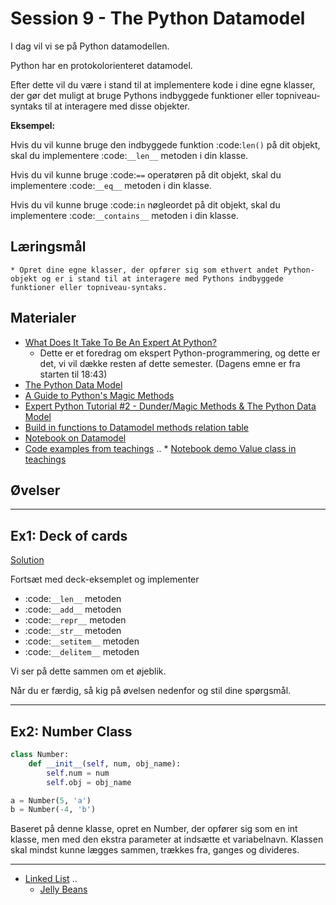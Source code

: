 
Session 9 - The Python Datamodel
================================

I dag vil vi se på Python datamodellen.

Python har en protokolorienteret datamodel.

Efter dette vil du være i stand til at implementere kode i dine egne klasser, der gør det muligt at bruge Pythons indbyggede funktioner eller topniveau-syntaks til at interagere med disse objekter.

**Eksempel:**

Hvis du vil kunne bruge den indbyggede funktion :code:`len()` på dit objekt, skal du implementere :code:`__len__` metoden i din klasse.

Hvis du vil kunne bruge :code:`==` operatøren på dit objekt, skal du implementere :code:`__eq__` metoden i din klasse.

Hvis du vil kunne bruge :code:`in` nøgleordet på dit objekt, skal du implementere :code:`__contains__` metoden i din klasse.


Læringsmål
--------------

    * Opret dine egne klasser, der opfører sig som ethvert andet Python-objekt og er i stand til at interagere med Pythons indbyggede funktioner eller topniveau-syntaks.

Materialer
---------

* [What Does It Take To Be An Expert At Python?](https://www.youtube.com/watch?v=7lmCu8wz8ro)
   * Dette er et foredrag om ekspert Python-programmering, og dette er det, vi vil dække resten af dette semester. (Dagens emne er fra starten til 18:43)
* [The Python Data Model](_static/The_Python_Data_Model.pdf)
* [A Guide to Python's Magic Methods](https://rszalski.github.io/magicmethods/)
* [Expert Python Tutorial #2 - Dunder/Magic Methods & The Python Data Model](https://www.youtube.com/watch?v=z11P9sojHuM)
* [Build in functions to Datamodel methods relation table](notebooks/build_to_dunder.rst)
* [Notebook on Datamodel](notebooks/OOP_Encapsulation_Propeties.ipynb#Datamodel)
* [Code examples from teachings](https://github.com/python-elective-kea/fall2023-code-examples-from-teachings/tree/master/ses9)
.. * [Notebook demo Value class in teachings](notebooks/oop_lecture_value_graphviz.ipynb)

Øvelser
---------

------------------
Ex1: Deck of cards
------------------

[Solution](exercises/solution/06_datamodel/solutions.rst)

Fortsæt med deck-eksemplet og implementer

* :code:`__len__` metoden
* :code:`__add__` metoden
* :code:`__repr__` metoden
* :code:`__str__` metoden
* :code:`__setitem__` metoden
* :code:`__delitem__` metoden

Vi ser på dette sammen om et øjeblik.

Når du er færdig, så kig på øvelsen nedenfor og stil dine spørgsmål.


-----------------
Ex2: Number Class
-----------------

```python
class Number:
    def __init__(self, num, obj_name):
        self.num = num
        self.obj = obj_name

a = Number(5, 'a')
b = Number(-4, 'b')
```

Baseret på denne klasse, opret en Number, der opfører sig som en int klasse, men med den ekstra parameter at indsætte et variabelnavn.
Klassen skal mindst kunne lægges sammen, trækkes fra, ganges og divideres.


---

* [Linked List](exercises/protocol_linked_list.rst)
..
   * [Jelly Beans](exercises/JellyBeans.rst)

